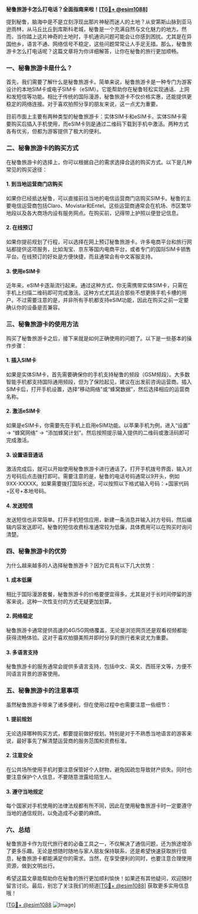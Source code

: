 **秘鲁旅游卡怎么打电话？全面指南来啦！[[TG💪+ @esim1088](https://t.me/s/esim1088)]**

提到秘鲁，脑海中是不是立刻浮现出那片神秘而迷人的土地？从安第斯山脉到亚马逊雨林，从马丘比丘到库斯科老城，秘鲁是一个充满自然与文化魅力的地方。然而，当你踏上这片神奇的土地时，手机通讯问题可能会让你感到困扰。尤其是在异国他乡，语言不通、网络信号不稳定，这些问题常常让人手足无措。那么，秘鲁旅游卡怎么打电话呢？这篇文章将为你详细解答，让你在秘鲁的旅行更加顺畅。

### 一、秘鲁旅游卡是什么？

首先，我们需要了解什么是秘鲁旅游卡。简单来说，秘鲁旅游卡是一种专门为游客设计的本地SIM卡或电子SIM卡（eSIM）。它能帮助你在秘鲁轻松实现通话、上网和发短信等功能。相比于传统的国际漫游，秘鲁旅游卡不仅价格实惠，还能提供更稳定的网络连接。对于喜欢拍照分享的朋友来说，这一点尤为重要。

目前市面上主要有两种类型的秘鲁旅游卡：实体SIM卡和eSIM卡。实体SIM卡需要购买后插入手机使用，而eSIM卡则是通过二维码下载到手机中激活。两种方式各有优劣，但都为游客提供了极大的便利。

### 二、秘鲁旅游卡的购买方式

在秘鲁旅游卡的选择上，你可以根据自己的需求选择合适的购买方式。以下是几种常见的购买途径：

#### 1. 到当地运营商门店购买
如果你已经抵达秘鲁，可以直接前往当地的电信运营商门店购买SIM卡。秘鲁的主要电信运营商包括Claro、Movistar和Entel。这些运营商通常会在机场、市区繁华地段以及各大商场内设有服务网点。在购买前，记得带上护照以便登记信息。

#### 2. 在线预订
如果你提前规划了行程，可以选择在网上预订秘鲁旅游卡。许多电商平台和旅行网站都提供这项服务，比如淘宝、京东等国内电商平台，或者专门的国际SIM卡销售平台。在线预订的好处是方便快捷，而且通常会有中文客服支持。

#### 3. 使用eSIM卡
近年来，eSIM卡逐渐流行起来。通过这种方式，你无需携带实体SIM卡，只需在手机上扫描二维码即可完成激活。这种方式尤其适合那些不想更换手机卡槽的用户。不过需要注意的是，并非所有手机都支持eSIM功能，因此在购买之前一定要确认你的设备是否兼容。

### 三、秘鲁旅游卡的使用方法

购买了秘鲁旅游卡之后，接下来就是如何正确使用的问题了。以下是一些基本的操作步骤：

#### 1. 插入SIM卡
如果是实体SIM卡，首先需要确保你的手机支持秘鲁的频段（GSM频段）。大多数智能手机都支持国际通用频段，但为了保险起见，建议在出发前咨询运营商。插入SIM卡后，打开手机设置，选择“移动网络”或“蜂窝数据”，然后选择相应的运营商名称。

#### 2. 激活eSIM卡
如果是eSIM卡，你需要先在手机上启用eSIM功能。以苹果手机为例，进入“设置” -> “蜂窝网络” -> “添加蜂窝计划”。然后按照提示输入提供的二维码或激活码即可完成激活。

#### 3. 设置语音通话
激活完成后，就可以开始使用秘鲁旅游卡进行通话了。打开手机拨号界面，输入对方号码后点击拨打即可。需要注意的是，秘鲁的电话号码通常以9开头，例如9XX-XXXXX。如果需要拨打国际长途，可以按照以下格式输入号码：+国家代码+区号+本地号码。

#### 4. 发送短信
发送短信也非常简单。打开手机短信应用，新建一条消息并输入对方号码，然后编辑内容发送即可。秘鲁的短信收费标准通常较为低廉，具体费用可以在购买时询问清楚。

### 四、秘鲁旅游卡的优势

为什么越来越多的人选择秘鲁旅游卡？因为它具有以下几大优势：

#### 1. 成本低廉
相比于国际漫游套餐，秘鲁旅游卡的价格要便宜得多。尤其是对于长时间停留的游客来说，这种一次性支付的方式无疑更加划算。

#### 2. 网络稳定
秘鲁旅游卡通常提供高速的4G/5G网络覆盖，无论是浏览网页还是观看视频都能获得流畅体验。这对于喜欢拍摄美照并即时分享的旅行者来说尤为重要。

#### 3. 多语言支持
秘鲁旅游卡的服务通常会提供多语言支持，包括中文、英文、西班牙文等，方便不同语言背景的游客使用。

### 五、秘鲁旅游卡的注意事项

虽然秘鲁旅游卡带来了诸多便利，但在使用过程中也需要注意一些细节：

#### 1. 提前规划
无论选择哪种购买方式，都要提前做好规划。特别是对于不熟悉当地语言的游客来说，最好事先了解清楚运营商的服务范围和资费标准。

#### 2. 注意安全
在公共场所使用手机时要注意保管好个人财物，避免因疏忽导致财产损失。同时也要注意保护个人信息，不要随意泄露给陌生人。

#### 3. 遵守当地规定
每个国家对手机使用的法律法规都有所不同，因此在使用秘鲁旅游卡时一定要遵守当地的通信规则，以免造成不必要的麻烦。

### 六、总结

秘鲁旅游卡作为现代旅行者的必备工具之一，不仅解决了通信问题，还为旅途增添了更多乐趣。无论是想随时随地与家人朋友保持联系，还是希望快速获取旅行信息，秘鲁旅游卡都能满足你的需求。当然，在享受便利的同时，也要注意合理使用资源，做到文明出行。

希望这篇文章能帮助你在秘鲁的旅行更加顺利愉快！如果还有其他疑问，欢迎随时留言讨论。最后，别忘了关注我们的频道[[TG💪+ @esim1088](https://t.me/s/esim1088)] 获取更多实用信息哦！

[[TG💪+ @esim1088](https://t.me/s/esim1088) ![Image](https://i.postimg.cc/4NQfJmqS/Snipaste-2025-05-13-00-14-12.png)]